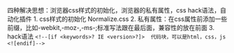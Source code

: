 <!--解决css浏览器兼容问题 -->
  四种解决思想：浏览器css样式的初始化，浏览器的私有属性，css hack语法，自动化插件
    1. css样式的初始化  Normalize.css
    2. 私有属性：在css属性前添加一些前缀，比如-webkit,-moz-,-ms-;标准写法跟在最后面，兼容性的放在前面
    3. hack语法
    ```
    <!--[if <keywords>? IE <version>?]> 
        代码块，可以是html，css，js 
    <![endif]-->
    ```
